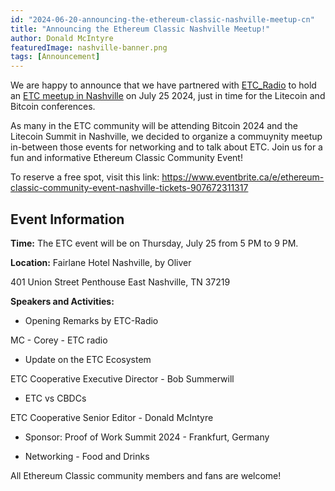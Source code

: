 ```yaml
---
id: "2024-06-20-announcing-the-ethereum-classic-nashville-meetup-cn"
title: "Announcing the Ethereum Classic Nashville Meetup!"
author: Donald McIntyre
featuredImage: nashville-banner.png
tags: [Announcement]
---
```


We are happy to announce that we have partnered with [ETC_Radio](https://x.com/ETC_Radio_) to hold an [ETC meetup in Nashville](https://www.eventbrite.ca/e/ethereum-classic-community-event-nashville-tickets-907672311317) on July 25 2024, just in time for the Litecoin and Bitcoin conferences.

As many in the ETC community will be attending Bitcoin 2024 and the Litecoin Summit in Nashville, we decided to organize a commuynity meetup in-between those events for networking and to talk about ETC. Join us for a fun and informative Ethereum Classic Community Event!

To reserve a free spot, visit this link: https://www.eventbrite.ca/e/ethereum-classic-community-event-nashville-tickets-907672311317

## Event Information

**Time:** The ETC event will be on Thursday, July 25 from 5 PM to 9 PM.

**Location:** Fairlane Hotel Nashville, by Oliver

401 Union Street Penthouse East Nashville, TN 37219

**Speakers and Activities:**

- Opening Remarks by ETC-Radio

MC - Corey - ETC radio

- Update on the ETC Ecosystem

ETC Cooperative Executive Director - Bob Summerwill

- ETC vs CBDCs

ETC Cooperative Senior Editor - Donald McIntyre

- Sponsor: Proof of Work Summit 2024 - Frankfurt, Germany

- Networking - Food and Drinks

All Ethereum Classic community members and fans are welcome!
